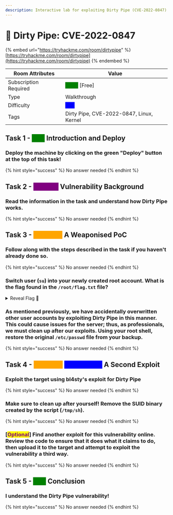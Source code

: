 ```yaml
---
description: Interactive lab for exploiting Dirty Pipe (CVE-2022-0847) in the Linux Kernel
---
```


# 🧻 Dirty Pipe: CVE-2022-0847

{% embed url="https://tryhackme.com/room/dirtypipe" %}
[https://tryhackme.com/room/dirtypipe](https://tryhackme.com/room/dirtypipe)
{% endembed %}



| Room Attributes       | Value                                                                   |
| --------------------- | ----------------------------------------------------------------------- |
| Subscription Required |  <mark style="color:green;background-color:green;">False</mark> \[Free] |
| Type                  | Walkthrough                                                             |
| Difficulty            |  <mark style="color:blue;background-color:blue;">Info</mark>            |
| Tags                  | Dirty Pipe, CVE-2022-0847, Linux, Kernel                                |



## Task 1 - <mark style="color:green;background-color:green;">Info</mark> Introduction and Deploy

### Deploy the machine by clicking on the green "Deploy" button at the top of this task!

{% hint style="success" %}
No answer needed
{% endhint %}

## Task 2 - <mark style="color:purple;background-color:purple;">Tutorial</mark> Vulnerability Background

### Read the information in the task and understand how Dirty Pipe works.

{% hint style="success" %}
No answer needed
{% endhint %}

## Task 3 - <mark style="color:orange;background-color:orange;">Practical</mark> A Weaponised PoC

### Follow along with the steps described in the task if you haven't already done so.

{% hint style="success" %}
No answer needed
{% endhint %}

### Switch user (`su`) into your newly created root account. What is the flag found in the `/root/flag.txt` file?

<details>

<summary>Reveal Flag <span data-gb-custom-inline data-tag="emoji" data-code="1f6a9">🚩</span></summary>

:triangular\_flag\_on\_post:`THM{MmU4Zjg0NDdjNjFiZWM5ZjUyZGEyMzlm}`

</details>

### As mentioned previously, we have accidentally overwritten other user accounts by exploiting Dirty Pipe in this manner. This could cause issues for the server; thus, as professionals, we must clean up after our exploits. Using your root shell, restore the original `/etc/passwd` file from your backup.

{% hint style="success" %}
No answer needed
{% endhint %}

## Task 4 - <mark style="color:orange;background-color:orange;">Practical</mark> <mark style="color:blue;background-color:blue;">Bonus Task</mark> A Second Exploit

### Exploit the target using bl4sty's exploit for Dirty Pipe

{% hint style="success" %}
No answer needed
{% endhint %}

### Make sure to clean up after yourself! Remove the SUID binary created by the script (`/tmp/sh`).

{% hint style="success" %}
No answer needed
{% endhint %}

### **\[**<mark style="color:purple;">**Optional**</mark>**]** Find another exploit for this vulnerability online. Review the code to ensure that it does what it claims to do, then upload it to the target and attempt to exploit the vulnerability a third way.

{% hint style="success" %}
No answer needed
{% endhint %}

## Task 5 - <mark style="color:green;background-color:green;">Info</mark> Conclusion

### I understand the Dirty Pipe vulnerability!

{% hint style="success" %}
No answer needed
{% endhint %}

